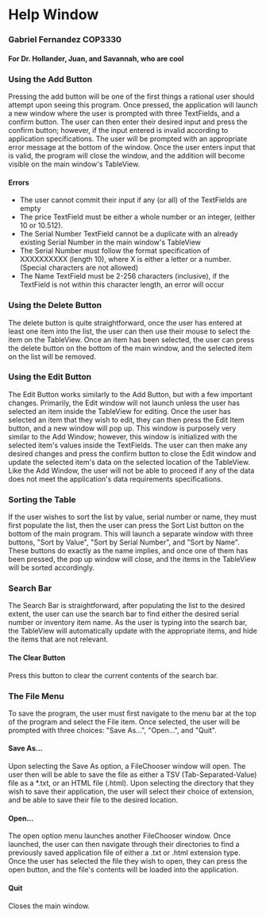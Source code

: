 # Help Window
### Gabriel Fernandez COP3330
#### For Dr. Hollander, Juan, and Savannah, who are cool

### Using the Add Button
Pressing the add button will be one of the first things a rational user should attempt upon seeing this
program. Once pressed, the application will launch a new window where the user is prompted with
three TextFields, and a confirm button. The user can then enter their desired input and press the confirm 
button; however, if the input entered is invalid according to application specifications. The user will be
prompted with an appropriate error message at the bottom of the window. Once the user enters
input that is valid, the program will close the window, and the addition will become visible on the main
window's TableView.
#### Errors
- The user cannot commit their input if any (or all) of the TextFields are empty
- The price TextField must be either a whole number or an integer, (either 10 or 10.512).
- The Serial Number TextField cannot be a duplicate with an already existing Serial Number in the
main window's TableView
- The Serial Number must follow the format specification of XXXXXXXXXX (length 10), where X is either a letter or
  a number. (Special characters are not allowed)
- The Name TextField must be 2-256 characters (inclusive), if the TextField is not within this character length, an
error will occur

### Using the Delete Button
The delete button is quite straightforward, once the user has entered at least one item into the list, the
user can then use their mouse to select the item on the TableView. Once an item has been selected, the user
can press the delete button on the bottom of the main window, and the selected item on the list will be removed.

### Using the Edit Button
The Edit Button works similarly to the Add Button, but with a few important changes. Primarily, the Edit window
will not launch unless the user has selected an item inside the TableView for editing. Once the user has selected
an item that they wish to edit, they can then press the Edit Item button, and a new window will pop up. This window is
purposely very similar to the Add Window; however, this window is initialized with the selected item's values inside
the TextFields. The user can then make any desired changes and press the confirm button to close the Edit window and update 
the selected item's data on the selected location of the TableView. Like the Add Window, the user will not be able to proceed 
if any of the data does not meet the application's data requirements specifications. 

### Sorting the Table
If the user wishes to sort the list by value, serial number or name, they must first populate the list, then the user can
press the Sort List button on the bottom of the main program. This will launch a separate window with three
buttons, "Sort by Value", "Sort by Serial Number", and "Sort by Name". These buttons do exactly as the name
implies, and once one of them has been pressed, the pop up window will close, and the items in the TableView
will be sorted accordingly.

### Search Bar
The Search Bar is straightforward, after populating the list to the desired extent, the user can use the search
bar to find either the desired serial number or inventory item name. As the user is typing into the search bar,
the TableView will automatically update with the appropriate items, and hide the items that are not relevant.
#### The Clear Button
Press this button to clear the current contents of the search bar.

### The File Menu
To save the program, the user must first navigate to the menu bar at the top of the program and select the File
item. Once selected, the user will be prompted with three choices: "Save As...", "Open...", and "Quit".
#### Save As...
Upon selecting the Save As option, a FileChooser window will open. The user then will be able to save the file 
as either a TSV (Tab-Separated-Value) file as a *.txt, or an HTML file (.html). Upon selecting the directory that
they wish to save their application, the user will select their choice of extension, and be able to save their file
to the desired location.
#### Open...
The open option menu launches another FileChooser window. Once launched, the user can then navigate through their
directories to find a previously saved application file of either a .txt or .html extension type. Once the user has
selected the file they wish to open, they can press the open button, and the file's contents will be loaded into the
application.
#### Quit
Closes the main window.
